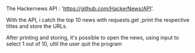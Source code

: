 The Hackernews API : 'https://github.com/HackerNews/API'.

With the API, i catch the top 10 news with requests.get ,print the respective titles and store the URLs.

After printing and storing, it's possible to open the news, using input to select 1 out of 10, ultil the user quit the program

